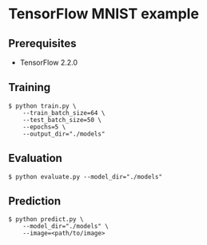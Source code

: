 # TensorFlow MNIST example


## Prerequisites

- TensorFlow 2.2.0


## Training

    $ python train.py \
        --train_batch_size=64 \
        --test_batch_size=50 \
        --epochs=5 \
        --output_dir="./models"


## Evaluation

    $ python evaluate.py --model_dir="./models"


## Prediction

    $ python predict.py \
        --model_dir="./models" \
        --image=<path/to/image>
